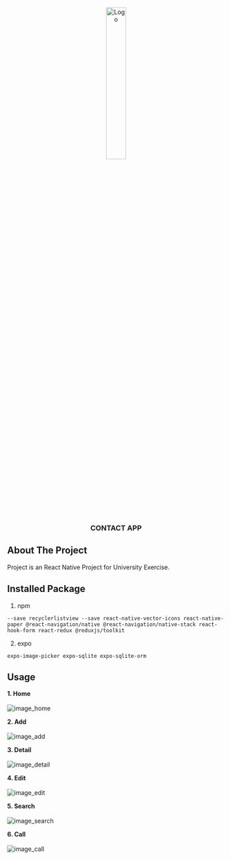 <br />

<p align="center">
  <p align="center">
    <img src="/assets/screen-shot/logo.jpg" width=30% alt="Logo">
  </p>

  <h3 align="center">CONTACT APP</h3>
</p>

## About The Project

Project is an React Native Project for University Exercise.

## Installed Package

1. npm
```
--save recyclerlistview --save react-native-vector-icons react-native-paper @react-navigation/native @react-navigation/native-stack react-hook-form react-redux @reduxjs/toolkit
```

2. expo
```
expo-image-picker expo-sqlite expo-sqlite-orm
```

## Usage

**1. Home**
    <br/>
    <br/>
    ![image_home](assets/screen-shot/home.jpg)

**2. Add**
    <br/>
    <br/>
    ![image_add](assets/screen-shot/add.jpg)

**3. Detail**
    <br/>
    <br/>
    ![image_detail](assets/screen-shot/detail.jpg)

**4. Edit**
    <br/>
    <br/>
    ![image_edit](assets/screen-shot/edit.jpg)

**5. Search**
    <br/>
    <br/>
    ![image_search](assets/screen-shot/search.jpg)

**6. Call**
    <br/>
    <br/>
    ![image_call](assets/screen-shot/call.jpg)
